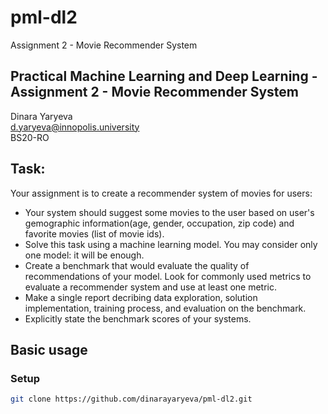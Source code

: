 # pml-dl2
Assignment 2 - Movie Recommender System
## Practical Machine Learning and Deep Learning - Assignment 2 - Movie Recommender System

Dinara Yaryeva\
d.yaryeva@innopolis.university\
BS20-RO

## Task:
Your assignment is to create a recommender system of movies for users:
* Your system should suggest some movies to the user based on user's gemographic information(age, gender, occupation, zip code) and favorite movies (list of movie ids).
* Solve this task using a machine learning model. You may consider only one model: it will be enough.
* Create a benchmark that would evaluate the quality of recommendations of your model. Look for commonly used metrics to evaluate a recommender system and use at least one metric.
* Make a single report decribing data exploration, solution implementation, training process, and evaluation on the benchmark.
* Explicitly state the benchmark scores of your systems. 

## Basic usage

### Setup

```bash
git clone https://github.com/dinarayaryeva/pml-dl2.git
```
<!-- ### Install requirements
```
pip install -r requirements.txt
```
### Transform data
```bash
python src/data/make_dataset.py
```
### Train model

```bash
python src/models/train_model.py
```

### Make predictions
```bash
python src/models/predict_model.py -->
